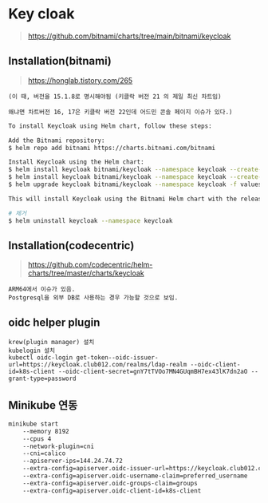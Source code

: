 # Key cloak

> https://github.com/bitnami/charts/tree/main/bitnami/keycloak

## Installation(bitnami)

> https://honglab.tistory.com/265

```
(이 때, 버전을 15.1.8로 명시해야됨 (키클락 버전 21 의 제일 최신 차트임)

왜냐면 차트버전 16, 17은 키클락 버전 22인데 어드민 콘솔 페이지 이슈가 있다.)
```

```sh
To install Keycloak using Helm chart, follow these steps:

Add the Bitnami repository:
$ helm repo add bitnami https://charts.bitnami.com/bitnami

Install Keycloak using the Helm chart:
$ helm install keycloak bitnami/keycloak --namespace keycloak --create-namespace -f values.yaml --version 15.1.8
$ helm install keycloak bitnami/keycloak --namespace keycloak --create-namespace -f values.yaml
$ helm upgrade keycloak bitnami/keycloak --namespace keycloak -f values.yaml

This will install Keycloak using the Bitnami Helm chart with the release name "my-keycloak". You can customize the installation by providing additional configuration values

# 제거
$ helm uninstall keycloak --namespace keycloak
```

## Installation(codecentric)

> https://github.com/codecentric/helm-charts/tree/master/charts/keycloak

```text
ARM64에서 이슈가 있음.
Postgresql을 외부 DB로 사용하는 경우 가능할 것으로 보임.
```

## oidc helper plugin

```
krew(plugin manager) 설치
kubelogin 설치
kubectl oidc-login get-token--oidc-issuer-url=https://keycloak.club012.com/realms/ldap-realm --oidc-client-id=k8s-client --oidc-client-secret=gnY7tTVOo7MN4GUqmBH7ex43lK7dn2aO --grant-type=password
```

## Minikube 연동

```sh
minikube start
    --memory 8192 
    --cpus 4 
    --network-plugin=cni 
    --cni=calico 
    --apiserver-ips=144.24.74.72
    --extra-config=apiserver.oidc-issuer-url=https://keycloak.club012.com/realms/ldap-realm
    --extra-config=apiserver.oidc-username-claim=preferred_username
    --extra-config=apiserver.oidc-groups-claim=groups
    --extra-config=apiserver.oidc-client-id=k8s-client
```
